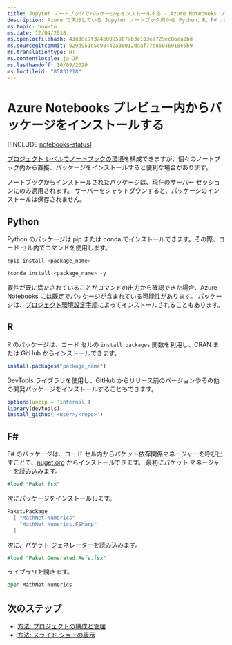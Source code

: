 ```yaml
---
title: Jupyter ノートブックでパッケージをインストールする - Azure Notebooks プレビュー
description: Azure で実行している Jupyter ノートブック内から Python、R、F# パッケージをインストールする方法について説明します。
ms.topic: how-to
ms.date: 12/04/2018
ms.openlocfilehash: 43d38c9f3a4b0095967ab3e103ea729ec86ea2bd
ms.sourcegitcommit: 829d951d5c90442a38012daaf77e86046018e5b9
ms.translationtype: HT
ms.contentlocale: ja-JP
ms.lasthandoff: 10/09/2020
ms.locfileid: "85831218"
---
```

# <a name="install-packages-from-within-azure-notebooks-preview"></a>Azure Notebooks プレビュー内からパッケージをインストールする

[!INCLUDE [notebooks-status](../../includes/notebooks-status.md)]

[プロジェクト レベルでノートブックの環境](configure-manage-azure-notebooks-projects.md#configure-the-project-environment)を構成できますが、個々のノートブック内から直接、パッケージをインストールすると便利な場合があります。

ノートブックからインストールされたパッケージは、現在のサーバー セッションにのみ適用されます。 サーバーをシャットダウンすると、パッケージのインストールは保存されません。

## <a name="python"></a>Python

Python のパッケージは pip または conda でインストールできます。その際、コード セル内でコマンドを使用します。

```bash
!pip install <package_name>

!conda install <package_name> -y
```

要件が既に満たされていることがコマンドの出力から確認できた場合、Azure Notebooks には既定でパッケージが含まれている可能性があります。 パッケージは、[プロジェクト環境設定手順](configure-manage-azure-notebooks-projects.md#configure-the-project-environment)によってインストールされることもあります。

## <a name="r"></a>R

R のパッケージは、コード セルの `install.packages` 関数を利用し、CRAN または GitHub からインストールできます。

```r
install.packages("package_name")
```

DevTools ライブラリを使用し、GitHub からリリース前のバージョンやその他の開発パッケージをインストールすることもできます。

```r
options(unzip = 'internal')
library(devtools)
install_github('<user>/<repo>')
```

## <a name="f"></a>F#

F# のパッケージは、コード セル内からパケット依存関係マネージャーを呼び出すことで、[nuget.org](https://www.nuget.org) からインストールできます。 最初にパケット マネージャーを読み込みます。

```fsharp
#load "Paket.fsx"
```

次にパッケージをインストールします。

```fsharp
Paket.Package
  [ "MathNet.Numerics"
    "MathNet.Numerics.FSharp"
  ]
```

次に、パケット ジェネレーターを読み込みます。
```fsharp
#load "Paket.Generated.Refs.fsx"
```

ライブラリを開きます。
```fsharp
open MathNet.Numerics
```

## <a name="next-steps"></a>次のステップ

- [方法: プロジェクトの構成と管理](configure-manage-azure-notebooks-projects.md)
- [方法: スライド ショーの表示](present-jupyter-notebooks-slideshow.md)
